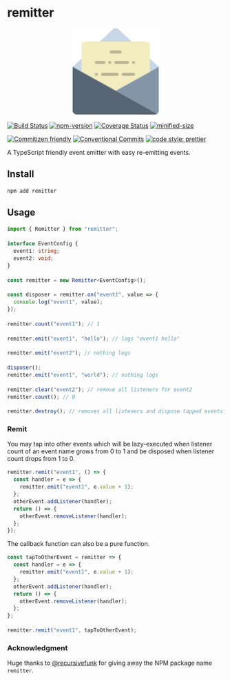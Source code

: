 # remitter

<p align="center">
  <img width="200" src="https://raw.githubusercontent.com/crimx/remitter/main/assets/remitter.svg">
</p>

[![Build Status](https://github.com/crimx/remitter/actions/workflows/build.yml/badge.svg)](https://github.com/crimx/remitter/actions/workflows/build.yml)
[![npm-version](https://img.shields.io/npm/v/remitter.svg)](https://www.npmjs.com/package/remitter)
[![Coverage Status](https://img.shields.io/coveralls/github/crimx/remitter/main)](https://coveralls.io/github/crimx/remitter?branch=main)
[![minified-size](https://img.shields.io/bundlephobia/minzip/remitter)](https://bundlephobia.com/package/remitter)

[![Commitizen friendly](https://img.shields.io/badge/commitizen-friendly-brightgreen.svg?maxAge=2592000)](http://commitizen.github.io/cz-cli/)
[![Conventional Commits](https://img.shields.io/badge/Conventional%20Commits-1.0.0-brightgreen.svg?maxAge=2592000)](https://conventionalcommits.org)
[![code style: prettier](https://img.shields.io/badge/code_style-prettier-ff69b4.svg?style=flat-square)](https://github.com/prettier/prettier)

A TypeScript friendly event emitter with easy re-emitting events.

## Install

```bash
npm add remitter
```

## Usage

```ts
import { Remitter } from "remitter";

interface EventConfig {
  event1: string;
  event2: void;
}

const remitter = new Remitter<EventConfig>();

const disposer = remitter.on("event1", value => {
  console.log("event1", value);
});

remitter.count("event1"); // 1

remitter.emit("event1", "hello"); // logs "event1 hello"

remitter.emit("event2"); // nothing logs

disposer();
remitter.emit("event1", "world"); // nothing logs

remitter.clear("event2"); // remove all listeners for event2
remitter.count(); // 0

remitter.destroy(); // removes all listeners and dispose tapped events
```

### Remit

You may tap into other events which will be lazy-executed when listener count of an event name grows from 0 to 1 and be disposed when listener count drops from 1 to 0.

```js
remitter.remit("event1", () => {
  const handler = e => {
    remitter.emit("event1", e.value + 1);
  };
  otherEvent.addListener(handler);
  return () => {
    otherEvent.removeListener(handler);
  };
});
```

The callback function can also be a pure function.

```js
const tapToOtherEvent = remitter => {
  const handler = e => {
    remitter.emit("event1", e.value + 1);
  };
  otherEvent.addListener(handler);
  return () => {
    otherEvent.removeListener(handler);
  };
};

remitter.remit("event1", tapToOtherEvent);
```

### Acknowledgment

Huge thanks to [@recursivefunk](https://github.com/recursivefunk) for giving away the NPM package name `remitter`.
